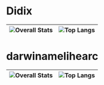# Didix

|![Overall Stats](https://github-readme-stats.vercel.app/api?username=didix13&include_all_commits=true&count_private=true&show_icons=true&hide_border=true) |  ![Top Langs](https://github-readme-stats.vercel.app/api/top-langs/?username=didix13&layout=donut&hide=css,html&hide_border=true) |
| ------------- | ------------- |

# darwinamelihearc

|![Overall Stats](https://github-readme-stats.vercel.app/api?username=darwinamelihearc&include_all_commits=true&count_private=true&show_icons=true&hide_border=true) |  ![Top Langs](https://github-readme-stats.vercel.app/api/top-langs/?username=darwinamelihearc&layout=donut&hide=css,html&hide_border=true) |
| ------------- | ------------- |
